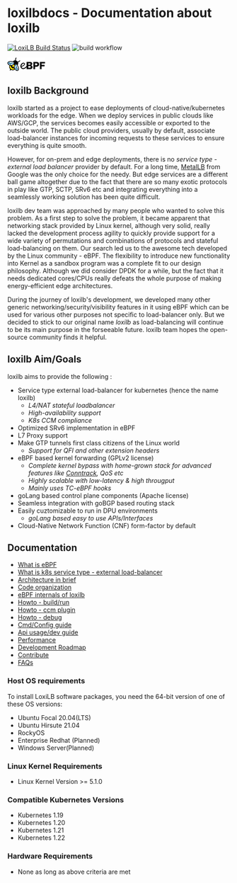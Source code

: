 # loxilbdocs - Documentation about loxilb

[![LoxiLB Build Status](https://app.travis-ci.com/loxilb-io/loxilb.svg?branch=main)](https://app.travis-ci.com/loxilb-io/loxilb) ![build workflow](https://github.com/loxilb-io/loxilb/actions/workflows/docker-image.yml/badge.svg)

[![eBPF Emerging Project](docs/photos/ebpflogo.png)](https://ebpf.io/projects#loxilb)

## loxilb Background 
loxilb started as a project to ease deployments of cloud-native/kubernetes workloads for the edge. When we deploy services in public clouds like AWS/GCP, the services becomes easily accessible or exported to the outside world. The public cloud providers, usually by default, associate load-balancer instances for incoming requests to these services to ensure everything is quite smooth. 

However, for on-prem and edge deployments, there is no *service type - external load balancer* provider by default. For a long time, [MetalLB](https://metallb.universe.tf/) from Google was the only choice for the needy. But edge services are a different ball game altogether due to the fact that there are so many exotic protocols in play like GTP, SCTP, SRv6 etc and integrating everything into a seamlessly working solution has been quite difficult.

loxilb dev team was approached by many people who wanted to solve this problem. As a first step to solve the problem, it became apparent that networking stack provided by Linux kernel, although very solid,  really lacked the development process agility to quickly provide support for a wide variety of permutations and combinations of protocols and stateful load-balancing on them. Our search led us to the awesome tech developed by the Linux community - eBPF. The flexibility to introduce new functionality into Kernel as a sandbox program was a complete fit to our design philosophy. Although we did consider DPDK for a while, but the fact that it needs dedicated cores/CPUs really defeats the whole purpose of making energy-efficient edge architectures.

During the journey of loxilb's development, we developed many other generic networking/security/visibility features in it using eBPF which can be used for various other purposes not specific to load-balancer only. But we decided to stick to our original name *loxilb* as load-balancing will continue to be its main purpose in the forseeable future. loxilb team hopes the open-source community finds it helpful.

## loxilb Aim/Goals

loxilb aims to provide the following :

-  Service type external load-balancer for kubernetes (hence the name loxilb)
    - *L4/NAT stateful loadbalancer*
    - *High-availability support*
    - *K8s CCM compliance*
-  Optimized SRv6 implementation in eBPF
-  L7 Proxy support
-  Make GTP tunnels first class citizens of the Linux world 
    - *Support for QFI and other extension headers*  
-  eBPF based kernel forwarding (GPLv2 license)
    - *Complete kernel bypass with home-grown stack for advanced features like [Conntrack](https://thermalcircle.de/doku.php?id=blog:linux:connection_tracking_1_modules_and_hooks), QoS etc*
    - *Highly scalable with low-latency & high througput*
    - *Mainly uses TC-eBPF hooks* 
-  goLang based control plane components (Apache license)
-  Seamless integration with goBGP based routing stack
-  Easily cuztomizable to run in DPU environments
    - *goLang based easy to use APIs/Interfaces*
-  Cloud-Native Network Function (CNF) form-factor by default

## Documentation

- [What is eBPF](docs/ebpf.md)
- [What is k8s service type - external load-balancer](docs/lb.md)
- [Architecture in brief](docs/arch.md)
- [Code organization](docs/code.md)
- [eBPF internals of loxilb](docs/loxilbebpf.md)
- [Howto - build/run](docs/run.md)
- [Howto - ccm plugin](docs/ccm.md)
- [Howto - debug](docs/debugging.md)
- [Cmd/Config guide](docs/cmd.md)
- [Api usage/dev guide](docs/api.md)
- [Performance](docs/perf.md)
- [Development Roadmap](docs/roadmap.md)
- [Contribute](docs/contribute.md)
- [FAQs](docs/faq.md)

### Host OS requirements
To install LoxiLB software packages, you need the 64-bit version of one of these OS versions:
* Ubuntu Focal 20.04(LTS)
* Ubuntu Hirsute 21.04
* RockyOS
* Enterprise Redhat (Planned)
* Windows Server(Planned)

### Linux Kernel Requirements
* Linux Kernel Version >= 5.1.0

### Compatible Kubernetes Versions
* Kubernetes 1.19
* Kubernetes 1.20
* Kubernetes 1.21
* Kubernetes 1.22

### Hardware Requirements
* None as long as above criteria are met
